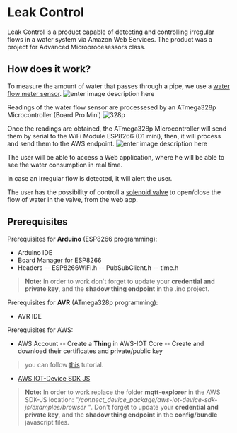 # Leak Control
Leak Control is a product capable of detecting and controlling irregular flows in a water system via Amazon Web Services. The product was a project for Advanced Microprocesessors class.

## How does it work?
To measure the amount of water that passes through a pipe, we use a [water flow meter sensor](https://www.adafruit.com/product/828).
![enter image description here](https://lh3.googleusercontent.com/9YjHNqFvH08kZuoy-FPSBUxXaVIzwYxqxJh__lfaTq6uQQIbJzhTq1U88D3jwk5oAj-_S8dKmMIF "Water flow meter")


Readings of the water flow sensor are processesed by an ATmega328p Microcontroller (Board Pro Mini)
![328p](https://lh3.googleusercontent.com/Guplpv8lNMYcSwSc6oISN37Szvt3Zd1bQZiw4olbeiid_QgIofNvD_z36eD8acljUN9GhpwwzOAL "328p")


Once the readings are obtained, the ATmega328p Microcontroller will send them by serial to the WiFi Module ESP8266 (D1 mini), then, it will process and send them to the AWS endpoint.
![enter image description here](https://lh3.googleusercontent.com/HElydRhWFKxgBgo1LuWzFbtx6YxkAQS4EMuAEXv8WDuPgXRX8UURQDqM6D3Wigyxl8TRC1O3MOgs "ESP8266")


The user will be able to access a Web application, where he will be able to see the water consumption in real time.

In case an irregular flow is detected, it will alert the user.

The user has the possibility of controll a [solenoid valve](https://www.amazon.ca/Male-Magnetically-Latching-Solenoid-Valve/dp/B0113362S6) to open/close the flow of water in the valve, from the web app.


## Prerequisites
Prerequisites for **Arduino** (ESP8266 programming): 
- Arduino IDE
-  Board Manager for ESP8266 
- Headers
-- ESP8266WiFi.h
-- PubSubClient.h
-- time.h
> **Note:** In order to work don't forget to update your **credential and private key**, and the **shadow thing endpoint** in the .ino project.

Prerequisites for **AVR** (ATmega328p programming): 
- AVR IDE

Prerequisites for AWS:
- AWS Account
-- Create a **Thing** in AWS-IOT Core
-- Create and download their certificates and private/public key
> you can follow [this](http://recetastecnologicas.blogspot.com/2018/02/aws-iot-con-esp8266.html) tutorial.
- [AWS IOT-Device SDK JS](https://github.com/aws/aws-iot-device-sdk-js)

> **Note:** In order to work replace the folder **mqtt-explorer** in the AWS SDK-JS location:  *"/connect_device_package/aws-iot-device-sdk-js/examples/browser "*. Don't forget to update your **credential and private key**, and the **shadow thing endpoint** in the **config/bundle** javascript files.